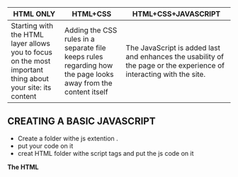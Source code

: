 |HTML ONLY|HTML+CSS|HTML+CSS+JAVASCRIPT|
|---|---|---|
|Starting with the HTML layer allows you to focus on the most important thing about your site: its content| Adding the CSS rules in a separate file keeps rules regarding how the page looks away from the content itself|The JavaScript is added last and enhances the usability of the page or the experience of interacting with the site.|

## CREATING A BASIC JAVASCRIPT 
* Create a folder withe js extention .
* put your code on it 
* creat HTML folder withe script tags and put the js code on it 

**The HTML <script> element is used to load the JavaScript file into the page. It has an attribute called src, whose value is the path to the script you created.**

**The source of the web page does not actually show the new element that has been added into the page; it just shows the link to the JavaScript file.**

